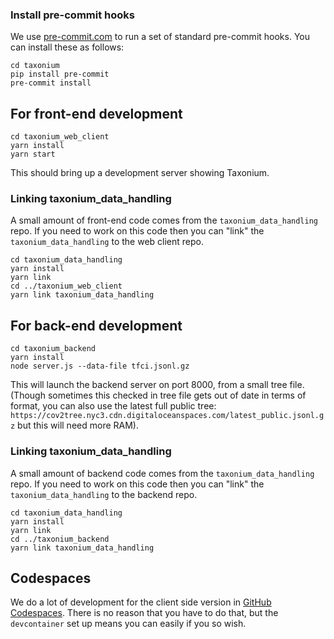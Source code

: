### Install pre-commit hooks

We use [pre-commit.com](https://pre-commit.com/) to run a set of standard pre-commit hooks. You can install these as follows:

```
cd taxonium
pip install pre-commit
pre-commit install
```

## For front-end development

```
cd taxonium_web_client
yarn install
yarn start
```

This should bring up a development server showing Taxonium.

### Linking taxonium_data_handling

A small amount of front-end code comes from the `taxonium_data_handling` repo. If you need to work on this code then you can "link" the `taxonium_data_handling` to the web client repo.

```
cd taxonium_data_handling
yarn install
yarn link
cd ../taxonium_web_client
yarn link taxonium_data_handling
```

## For back-end development

```
cd taxonium_backend
yarn install
node server.js --data-file tfci.jsonl.gz
```

This will launch the backend server on port 8000, from a small tree file. (Though sometimes this checked in tree file gets out of date in terms of format, you can also use the latest full public tree: `https://cov2tree.nyc3.cdn.digitaloceanspaces.com/latest_public.jsonl.gz` but this will need more RAM).

### Linking taxonium_data_handling

A small amount of backend code comes from the `taxonium_data_handling` repo. If you need to work on this code then you can "link" the `taxonium_data_handling` to the backend repo.

```
cd taxonium_data_handling
yarn install
yarn link
cd ../taxonium_backend
yarn link taxonium_data_handling
```

## Codespaces

We do a lot of development for the client side version in [GitHub Codespaces](https://github.com/codespaces). There is no reason that you have to do that, but the `devcontainer` set up means you can easily if you so wish.
